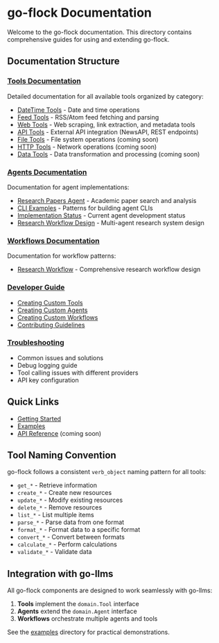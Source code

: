 # go-flock Documentation

Welcome to the go-flock documentation. This directory contains comprehensive guides for using and extending go-flock.

## Documentation Structure

### [Tools Documentation](./tools/)
Detailed documentation for all available tools organized by category:
- [DateTime Tools](./tools/datetime.md) - Date and time operations
- [Feed Tools](./tools/feed.md) - RSS/Atom feed fetching and parsing
- [Web Tools](./tools/web.md) - Web scraping, link extraction, and metadata tools
- [API Tools](./tools/api.md) - External API integration (NewsAPI, REST endpoints)
- [File Tools](./tools/file.md) - File system operations (coming soon)
- [HTTP Tools](./tools/http.md) - Network operations (coming soon)
- [Data Tools](./tools/data.md) - Data transformation and processing (coming soon)

### [Agents Documentation](./agents/)
Documentation for agent implementations:
- [Research Papers Agent](./agents/research_papers.md) - Academic paper search and analysis
- [CLI Examples](./agents/cli-examples.md) - Patterns for building agent CLIs
- [Implementation Status](./agents/implementation-status.md) - Current agent development status
- [Research Workflow Design](./agents/research-workflow-design.md) - Multi-agent research system design

### [Workflows Documentation](./workflows/)
Documentation for workflow patterns:
- [Research Workflow](./workflows/research-workflow.md) - Comprehensive research workflow design

### [Developer Guide](./developer/)
- [Creating Custom Tools](./developer/creating-tools.md)
- [Creating Custom Agents](./developer/creating-agents.md)
- [Creating Custom Workflows](./developer/creating-workflows.md)
- [Contributing Guidelines](./developer/contributing.md)

### [Troubleshooting](./troubleshooting.md)
- Common issues and solutions
- Debug logging guide
- Tool calling issues with different providers
- API key configuration

## Quick Links

- [Getting Started](../README.md#getting-started)
- [Examples](../examples/)
- [API Reference](#) (coming soon)

## Tool Naming Convention

go-flock follows a consistent `verb_object` naming pattern for all tools:

- `get_*` - Retrieve information
- `create_*` - Create new resources
- `update_*` - Modify existing resources
- `delete_*` - Remove resources
- `list_*` - List multiple items
- `parse_*` - Parse data from one format
- `format_*` - Format data to a specific format
- `convert_*` - Convert between formats
- `calculate_*` - Perform calculations
- `validate_*` - Validate data

## Integration with go-llms

All go-flock components are designed to work seamlessly with go-llms:

1. **Tools** implement the `domain.Tool` interface
2. **Agents** extend the `domain.Agent` interface
3. **Workflows** orchestrate multiple agents and tools

See the [examples](../examples/) directory for practical demonstrations.